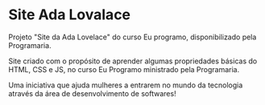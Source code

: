 # Site Ada Lovalace
Projeto "Site da Ada Lovelace" do curso Eu programo, disponibilizado pela Programaria.

Site criado com o propósito de aprender algumas propriedades básicas do HTML, CSS e JS, no curso Eu Programo ministrado pela Programaria.

Uma iniciativa que ajuda mulheres a entrarem no mundo da tecnologia através da área de desenvolvimento de softwares!
